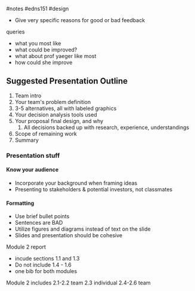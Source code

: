 #notes #edns151 #design 

- Give very specific reasons for good or bad feedback 

queries
- what you most like
- what could be improved?
- what about prof yaeger like most
- how could she improve

## Suggested Presentation Outline
1. Team intro
2. Your team's problem definition
3. 3-5 alternatives, all with labeled graphics
4. Your decision analysis tools used
5. Your proposal final design, and why
	1. All decisions backed up with research, experience, understandings
6. Scope of remaining work
7. Summary

### Presentation stuff

#### Know your audience
- Incorporate your background when framing ideas
- Presenting to stakeholders & potential investors, not classmates

#### Formatting
- Use brief bullet points
- Sentences are BAD
- Utilize figures and diagrams instead of text on the slide
- Slides and presentation should be cohesive



Module 2 report
- incude sections 1.1 and 1.3
- Do not include 1.4 - 1.6
- one bib for both modules

Module 2 includes
2.1-2.2 team
2.3 individual
2.4-2.6 team
